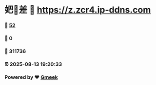 # 妑🔭差 :link: https://z.zcr4.ip-ddns.com 
### :page_facing_up: [52](https://z.zcr4.ip-ddns.com/tag.html) 
### :speech_balloon: 0 
### :hibiscus: 311736 
### :alarm_clock: 2025-08-13 19:20:33 
### Powered by :heart: [Gmeek](https://github.com/Meekdai/Gmeek)

